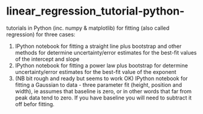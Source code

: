 # linear_regression_tutorial-python-
tutorials in Python (inc. numpy & matplotlib) for fitting (also called regression) for three cases:
1) IPython notebook for fitting a straight line plus bootstrap and other methods for determine uncertainty/error estimates for the best-fit values of the intercept and slope
2) IPython notebook for fitting a power law plus bootstrap for determine uncertainty/error estimates for the best-fit value of the exponent
3) (NB bit rough and ready but seems to work OK) IPython notebook for fitting a Gaussian to data - three parameter fit (height, position and width), ie assumes that baseline is zero, or in other words that far from peak data tend to zero. If you have baseline you will need to subtract it off befor fitting.
